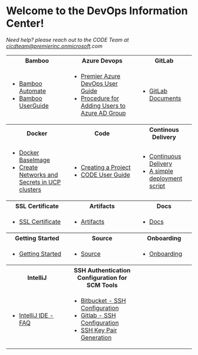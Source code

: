 # Welcome to the DevOps Information Center!
 _Need help? please reach out to the CODE Team at cicdteam@premierinc.onmicrosoft.com_ 
<table>
  <tr>
    <th>Bamboo</th>
    <th>Azure Devops</th>
    <th>GitLab</th>
  </tr>
  <tr>
    <td>
      <ul>
        <li><a href="https://github.com/PremierInc/devops-documents/wiki/Bamboo-Automate">Bamboo Automate</a></li>
        <li><a href="https://github.com/PremierInc/devops-documents/wiki/Bamboo-User-Guide">Bamboo UserGuide</a></li>
     </ul>  
    </td>
    <td>
      <ul>
        <li><a href="https://github.com/PremierInc/devops-documents/wiki/Premier-Azure-DevOps-User-Guide">Premier Azure DevOps User Guide</a></li>
        <li><a href="https://github.com/PremierInc/devops-documents/wiki/Procedure-for-Adding-Users-to-Azure-AD-Group">Procedure for Adding Users to Azure AD Group</a></li>
     </ul> 
    </td>
    <td>
      <ul>
        <li><a href="https://github.com/PremierInc/devops-documents/wiki/Gitlab-Documents">GitLab Documents</a></li>
     </ul>
    </td>
  </tr>
  <tr>
    <th>Docker</th>
    <th>Code</th>
    <th>Continous Delivery</th>
  </tr>
  <tr>
    <td>
      <ul>
        <li><a href="https://github.com/PremierInc/devops-documents/wiki/Docker-Base-Image">Docker BaseImage</a></li>
        <li><a href="https://github.com/PremierInc/devops-documents/wiki/Create-Networks-and-Secrets-in-UCP-clusters">Create Networks and Secrets in UCP clusters</a></li>
     </ul>  
    </td>
    <td>
      <ul>
        <li><a href="https://github.com/PremierInc/devops-documents/wiki/Creating-a-Project">Creating a Project</a></li>
        <li><a href="https://github.com/PremierInc/devops-documents/wiki/CODE-User-Guide">CODE User Guide</a></li>
     </ul> 
    </td>
    <td>
      <ul>
        <li><a href="https://github.com/PremierInc/devops-documents/wiki/Continuous-Delivery">Continuous Delivery</a></li>
        <li><a href="https://github.com/PremierInc/devops-documents/wiki/A-simple-deployment-script">A simple deployment script</a></li>
     </ul>
    </td>
  </tr>
 <tr>
    <th>SSL Certificate</th>
    <th>Artifacts</th>
    <th>Docs</th>
  </tr>
  <tr>
    <td>
      <ul>
        <li><a href="https://github.com/PremierInc/devops-documents/wiki/SSL-Certificate">SSL Certificate</a></li>
     </ul>  
    </td>
    <td>
      <ul>
        <li><a href="https://github.com/PremierInc/devops-documents/wiki/Artifacts">Artifacts</a></li>
     </ul> 
    </td>
    <td>
      <ul>
        <li><a href="https://github.com/PremierInc/devops-documents/wiki/Docs">Docs</a></li>
     </ul>
    </td>
  </tr>
<tr>
    <th>Getting Started</th>
    <th>Source</th>
    <th>Onboarding</th>
  </tr>
  <tr>
    <td>
      <ul>
        <li><a href="https://github.com/PremierInc/devops-documents/wiki/Getting-Started">Getting Started</a></li>
     </ul>  
    </td>
    <td>
      <ul>
        <li><a href="https://github.com/PremierInc/devops-documents/wiki/Source">Source</a></li>
     </ul> 
    </td>
    <td>
      <ul>
        <li><a href="https://github.com/PremierInc/devops-documents/wiki/Onboarding-:-DevOps-Induction-for-New-Employee">Onboarding</a></li>
     </ul>
    </td>
  </tr>
<tr>
    <th>IntelliJ</th>
    <th>SSH Authentication Configuration for SCM Tools</th>
    <th></th>
  </tr>
  <tr>
    <td>
      <ul>
        <li><a href="https://github.com/PremierInc/devops-documents/wiki/IntelliJ-IDE---FAQ">IntelliJ IDE - FAQ</a></li>
     </ul>  
    </td>
    <td>
      <ul>
        <li><a href="https://github.com/PremierInc/devops-documents/wiki/Bitbucket---SSH-Configuration">Bitbucket - SSH Configuration</a></li>
        <li><a href="https://github.com/PremierInc/devops-documents/wiki/Gitlab-SSH-Configuration">Gitlab - SSH Configuration</a></li>
        <li><a href="https://github.com/PremierInc/devops-documents/wiki/SSH-Key-Pair-Generation">SSH Key Pair Generation</a></li>
     </ul>  
    </td>
    <td>
    </td>
  </tr>
</table>
